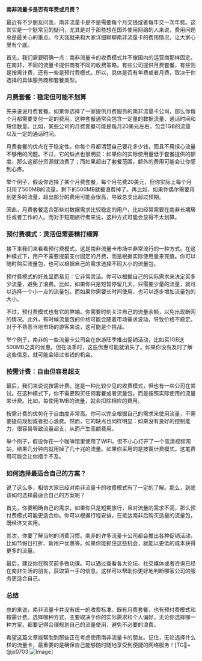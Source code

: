 **南非流量卡是否有年费或月费？**

最近有不少朋友问我，南非流量卡是不是需要每个月交钱或者每年交一次年费。这其实是一个挺常见的疑问，尤其是对于那些想在国外使用网络的人来说，费用问题总是最关心的重点。今天我就来和大家详细聊聊南非流量卡的费用情况，让大家心里有个底。

首先，我们需要明确一点：南非流量卡的收费模式并不像国内的运营商那样固定。在南非，不同的流量卡提供商有不同的收费策略。有些公司提供月费套餐，有些则是按需计费，还有一些是预付费模式。所以，具体是否有年费或者月费，取决于你选择的具体服务商和套餐类型。

### **月费套餐：稳定但可能不划算**

先来说说月费套餐。如果你选择了一家提供月费服务的南非流量卡公司，那么你每个月都需要支付一定的费用。这种套餐通常会包含一定量的数据流量、通话时间和短信数量。比如，某些公司的月费套餐可能是每月20美元左右，包含1GB的流量以及一定的通话时间。

月费套餐的优点在于稳定性。你每个月都清楚自己要花多少钱，而且不用担心流量不够用的问题。不过，它的缺点也很明显：如果你的实际使用量低于套餐提供的额度，那么这部分资源就浪费了；而如果超出了套餐范围，额外的费用可能会让你感到心疼。

举个例子，假设你选择了某个月费套餐，每个月花费20美元，但你实际上每个月只用了500MB的流量。剩下的500MB就被浪费掉了。再比如，如果你偶尔需要用到更多的流量，超出部分的费用可能会很高，导致总支出超过预期。

因此，月费套餐适合那些对数据需求比较稳定的用户，比如经常需要在南非长期居住或者工作的人。而对于短期旅行者来说，这种方式可能会显得不太划算。

### **预付费模式：灵活但需要精打细算**

接下来我们来看看预付费模式。这是南非流量卡市场中非常流行的一种方式。在这种模式下，用户不需要提前支付固定的月费，而是根据实际使用量来充值。你可以随时购买流量包，也可以根据自己的需求选择不同大小的流量包。

预付费模式的好处显而易见：它非常灵活。你可以根据自己的实际需求来决定买多少流量，避免了浪费。比如，如果你只是短暂停留几天，只需要少量的流量，就可以选择一个小一点的流量包。而如果你需要长时间使用，也可以逐步增加流量包的大小。

不过，预付费模式也有它的弊端。你需要时刻关注自己的流量余额，以免出现断网的情况。此外，有时候流量包的价格可能会随着市场需求波动，导致价格不稳定。对于不熟悉当地市场的游客来说，这可能是个挑战。

举个例子，南非的一些流量卡公司会在旅游旺季推出促销活动，比如买1GB送500MB之类的优惠。但在淡季时，这些优惠可能就消失了。如果你没有及时了解这些信息，就可能会错过省钱的机会。

### **按需计费：自由但容易超支**

最后，我们来说说按需计费。这是一种比较少见的收费模式，但也有一些公司在尝试。在这种模式下，你不需要购买任何套餐或者流量包，而是按照实际使用的流量来计费。比如，每使用1MB的流量，就会扣除相应的费用。

按需计费的优势在于自由度非常高。你可以完全根据自己的需求来使用流量，不需要提前规划或者担心浪费。然而，它的缺点也同样明显：如果没有良好的控制能力，很容易导致流量超支，从而产生高额费用。

举个例子，假设你在一个咖啡馆里使用了WiFi，但不小心打开了一个高清视频网站，结果几分钟内就用掉了几十兆的流量。如果你采用的是按需计费模式，这笔费用可能会让你措手不及。

### **如何选择最适合自己的方案？**

说了这么多，相信大家已经对南非流量卡的收费模式有了一定的了解。那么，到底该如何选择最适合自己的方案呢？

首先，你要明确自己的需求。如果你只是短期旅行，且对流量的需求不高，那么预付费模式可能更适合你。你可以根据行程安排，在抵达南非后购买适量的流量包，既经济又实用。

其次，你要了解当地的消费习惯。南非的许多流量卡公司都会推出各种促销活动，比如节假日打折、新用户优惠等。如果你能抓住这些机会，就能以更低的成本获得更多的流量。

最后，建议你在购买前多做功课。可以通过查看各大论坛、社交媒体或者咨询已经在南非生活的朋友，获取第一手的信息。这样可以帮助你更好地判断哪家公司的服务更适合自己。

### **总结**

总的来说，南非流量卡并没有统一的收费标准。既有月费套餐，也有预付费模式和按需计费。选择哪种方式，主要取决于你的实际需求和个人偏好。无论你选择哪一种方案，都要记得合理规划自己的流量使用，避免不必要的浪费。

希望这篇文章能帮助到那些正在考虑使用南非流量卡的朋友。记住，无论选择什么样的流量卡，最重要的是确保自己能够随时随地享受到便捷的网络服务！[TG💪+ @jx0703 ![Image](https://github.com/user-attachments/assets/dbca1d08-cadb-493c-b0ec-ad6f7a83f270)]